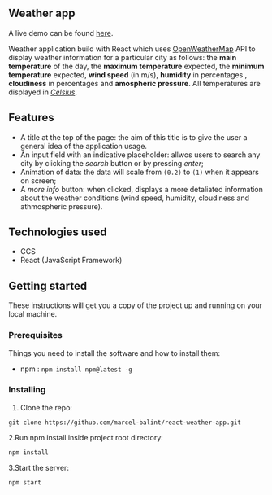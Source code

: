 ## Weather app

A live demo can be found [here](https://marcel-balint.github.io/react-weather-app/).

Weather application build with React which uses [OpenWeatherMap](https://openweathermap.org/api) API to display weather information for a particular city as follows: the **main temperature** of the day, the **maximum temperature** expected, the **minimum temperature** expected, **wind speed** (in m/s), **humidity** in percentages , **cloudiness** in percentages and **amospheric pressure**. All temperatures are displayed in _[Celsius](https://en.wikipedia.org/wiki/Celsius)_.

## Features

- A title at the top of the page: the aim of this title is to give the user a general idea of the application usage.
- An input field with an indicative placeholder: allwos users to search any city by clicking the _search_ button or by pressing _enter_;
- Animation of data: the data will scale from `(0.2)` to `(1)` when it appears on screen;
- A _more info_ button: when clicked, displays a more detaliated information about the weather conditions (wind speed, humidity, cloudiness and athmospheric pressure).

## Technologies used

- CCS
- React (JavaScript Framework)

## Getting started

These instructions will get you a copy of the project up and running on your local machine.

### Prerequisites

Things you need to install the software and how to install them:

- npm : `npm install npm@latest -g`

### Installing

1. Clone the repo:

`git clone https://github.com/marcel-balint/react-weather-app.git`

2.Run npm install inside project root directory:

`npm install`

3.Start the server:

`npm start`

